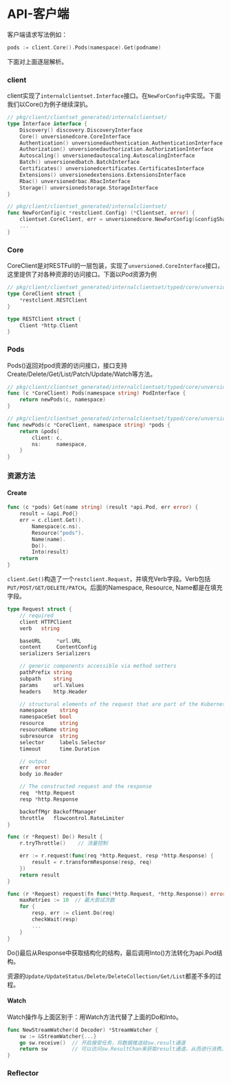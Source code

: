 # API-客户端

客户端请求写法例如：

```go
pods := client.Core().Pods(namespace).Get(podname)
```

下面对上面逐层解析。

### client

client实现了`internalclientset.Interface`接口。在`NewForConfig`中实现。下面我们以Core()为例子继续深扒。

```go
// pkg/client/clientset_generated/internalclientset/
type Interface interface {
	Discovery() discovery.DiscoveryInterface
	Core() unversionedcore.CoreInterface
	Authentication() unversionedauthentication.AuthenticationInterface
	Authorization() unversionedauthorization.AuthorizationInterface
	Autoscaling() unversionedautoscaling.AutoscalingInterface
	Batch() unversionedbatch.BatchInterface
	Certificates() unversionedcertificates.CertificatesInterface
	Extensions() unversionedextensions.ExtensionsInterface
	Rbac() unversionedrbac.RbacInterface
	Storage() unversionedstorage.StorageInterface
}

// pkg/client/clientset_generated/internalclientset/
func NewForConfig(c *restclient.Config) (*Clientset, error) {
    clientset.CoreClient, err = unversionedcore.NewForConfig(&configShallowCopy)
    ...
}
```

### Core

CoreClient是对RESTFull的一层包装，实现了`unversioned.CoreInterface`接口，这里提供了对各种资源的访问接口。下面以Pod资源为例

```go
// pkg/client/clientset_generated/internalclientset/typed/core/unversioned/
type CoreClient struct {
	*restclient.RESTClient
}

type RESTClient struct {
	Client *http.Client
}
```

### Pods

Pods()返回对pod资源的访问接口，接口支持Create/Delete/Get/List/Patch/Update/Watch等方法。

```go
// pkg/client/clientset_generated/internalclientset/typed/core/unversioned/
func (c *CoreClient) Pods(namespace string) PodInterface {
	return newPods(c, namespace)
}

// pkg/client/clientset_generated/internalclientset/typed/core/unversioned/
func newPods(c *CoreClient, namespace string) *pods {
	return &pods{
		client: c,
		ns:     namespace,
	}
}
```

### 资源方法

#### Create

```go
func (c *pods) Get(name string) (result *api.Pod, err error) {
	result = &api.Pod{}
	err = c.client.Get().
		Namespace(c.ns).
		Resource("pods").
		Name(name).
		Do().
		Into(result)
	return
}
```
`client.Get()`构造了一个`restclient.Request`，并填充Verb字段。Verb包括`PUT/POST/GET/DELETE/PATCH`。后面的Namespace, Resource, Name都是在填充字段。

```go
type Request struct {
	// required
	client HTTPClient
	verb   string

	baseURL     *url.URL
	content     ContentConfig
	serializers Serializers

	// generic components accessible via method setters
	pathPrefix string
	subpath    string
	params     url.Values
	headers    http.Header

	// structural elements of the request that are part of the Kubernetes API conventions
	namespace    string
	namespaceSet bool
	resource     string
	resourceName string
	subresource  string
	selector     labels.Selector
	timeout      time.Duration

	// output
	err  error
	body io.Reader

	// The constructed request and the response
	req  *http.Request
	resp *http.Response

	backoffMgr BackoffManager
	throttle   flowcontrol.RateLimiter
}
```



```go
func (r *Request) Do() Result {
	r.tryThrottle()    // 流量控制

	err := r.request(func(req *http.Request, resp *http.Response) {
		result = r.transformResponse(resp, req)
	})
	return result
}

func (r *Request) request(fn func(*http.Request, *http.Response)) error {
	maxRetries := 10  // 最大尝试次数
  	for {
    	resp, err := client.Do(req)
      	checkWait(resp)
        ...
    }
}
```

Do()最后从Response中获取结构化的结构，最后调用Into()方法转化为api.Pod结构。

资源的`Update/UpdateStatus/Delete/DeleteCollection/Get/List`都差不多的过程。

#### Watch

Watch操作与上面区别于：用Watch方法代替了上面的Do和Into。

```go
func NewStreamWatcher(d Decoder) *StreamWatcher {
	sw := &StreamWatcher{...}
	go sw.receive()  // 开启接受任务，将数据推送给sw.result通道
	return sw        // 可以访问sw.ResultChan来获取result通道，从而进行消费。
}
```

### Reflector

